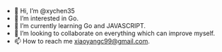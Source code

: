 - 👋 Hi, I’m @xychen35
- 👀 I’m interested in Go.
- 🌱 I’m currently learning Go and JAVASCRIPT.
- 💞️ I’m looking to collaborate on everything which can improve myself.
- 📫 How to reach me xiaoyangc99@gmail.com.

<!---
xychen35/xychen35 is a ✨ special ✨ repository because its `README.md` (this file) appears on your GitHub profile.
You can click the Preview link to take a look at your changes.
--->
